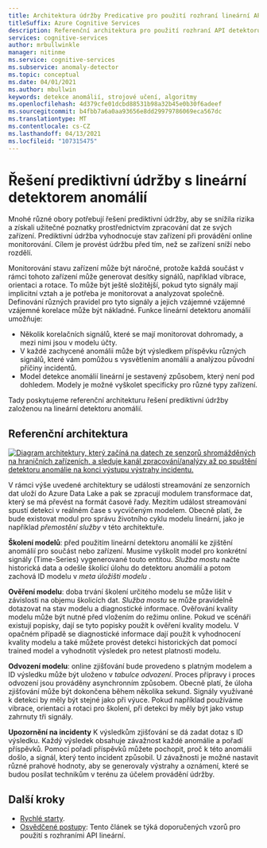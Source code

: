 ```yaml
---
title: Architektura údržby Predicative pro použití rozhraní lineární API detektoru anomálií
titleSuffix: Azure Cognitive Services
description: Referenční architektura pro použití rozhraní API detektoru anomálií lineární k použití detekce anomálií na data časových řad pro prediktivní údržbu.
services: cognitive-services
author: mrbullwinkle
manager: nitinme
ms.service: cognitive-services
ms.subservice: anomaly-detector
ms.topic: conceptual
ms.date: 04/01/2021
ms.author: mbullwin
keywords: detekce anomálií, strojové učení, algoritmy
ms.openlocfilehash: 4d379cfe01dcbd88531b98a32b45e0b30f6adeef
ms.sourcegitcommit: b4fbb7a6a0aa93656e8dd29979786069eca567dc
ms.translationtype: MT
ms.contentlocale: cs-CZ
ms.lasthandoff: 04/13/2021
ms.locfileid: "107315475"
---
```

# <a name="predictive-maintenance-solution-with-anomaly-detector-multivariate"></a>Řešení prediktivní údržby s lineární detektorem anomálií

Mnohé různé obory potřebují řešení prediktivní údržby, aby se snížila rizika a získali užitečné poznatky prostřednictvím zpracování dat ze svých zařízení. Prediktivní údržba vyhodnocuje stav zařízení při provádění online monitorování. Cílem je provést údržbu před tím, než se zařízení sníží nebo rozdělí.

Monitorování stavu zařízení může být náročné, protože každá součást v rámci tohoto zařízení může generovat desítky signálů, například vibrace, orientaci a rotace.  To může být ještě složitější, pokud tyto signály mají implicitní vztah a je potřeba je monitorovat a analyzovat společně. Definování různých pravidel pro tyto signály a jejich vzájemné vzájemné vzájemné korelace může být nákladné. Funkce lineární detektoru anomálií umožňuje:

* Několik korelačních signálů, které se mají monitorovat dohromady, a mezi nimi jsou v modelu účty.
* V každé zachycené anomálii může být výsledkem příspěvku různých signálů, které vám pomůžou s vysvětlením anomálií a analýzou původní příčiny incidentů.
* Model detekce anomálií lineární je sestavený způsobem, který není pod dohledem. Modely je možné vyškolet specificky pro různé typy zařízení.

Tady poskytujeme referenční architekturu řešení prediktivní údržby založenou na lineární detektoru anomálií.

## <a name="reference-architecture"></a>Referenční architektura

[![Diagram architektury, který začíná na datech ze senzorů shromážděných na hraničních zařízeních, a sleduje kanál zpracování/analýzy až po spuštění detektoru anomálie na konci výstupu výstrahy incidentu. ](../media/multivariate-architecture/multivariate-architecture.png)](../media/multivariate-architecture/multivariate-architecture.png#lightbox)

V rámci výše uvedené architektury se události streamování ze senzorních dat uloží do Azure Data Lake a pak se zpracují modulem transformace dat, který se má převést na formát časové řady. Mezitím událost streamování spustí detekci v reálném čase s vycvičeným modelem. Obecně platí, že bude existovat modul pro správu životního cyklu modelu lineární, jako je například *přemostění služby* v této architektuře.

**Školení modelů**: před použitím lineární detektoru anomálií ke zjištění anomálií pro součást nebo zařízení. Musíme vyškolit model pro konkrétní signály (Time-Series) vygenerované touto entitou. *Služba mostu* načte historická data a odešle školicí úlohu do detektoru anomálií a potom zachová ID modelu v *meta úložišti modelu* .

**Ověření modelu**: doba trvání školení určitého modelu se může lišit v závislosti na objemu školicích dat. *Služba mostu* se může pravidelně dotazovat na stav modelu a diagnostické informace. Ověřování kvality modelu může být nutné před vložením do režimu online. Pokud ve scénáři existují popisky, dají se tyto popisky použít k ověření kvality modelu. V opačném případě se diagnostické informace dají použít k vyhodnocení kvality modelu a také můžete provést detekci historických dat pomocí trained model a vyhodnotit výsledek pro netest platnosti modelu.

**Odvození modelu**: online zjišťování bude provedeno s platným modelem a ID výsledku může být uloženo v *tabulce odvození*. Proces přípravy i proces odvození jsou prováděny asynchronním způsobem. Obecně platí, že úloha zjišťování může být dokončena během několika sekund. Signály využívané k detekci by měly být stejné jako při výuce. Pokud například používáme vibrace, orientaci a rotaci pro školení, při detekci by měly být jako vstup zahrnuty tři signály.

**Upozornění na incidenty** K výsledkům zjišťování se dá zadat dotaz s ID výsledku. Každý výsledek obsahuje závažnost každé anomálie a pořadí příspěvků. Pomocí pořadí příspěvků můžete pochopit, proč k této anomálii došlo, a signál, který tento incident způsobil. U závažnosti je možné nastavit různé prahové hodnoty, aby se generovaly výstrahy a oznámení, které se budou posílat technikům v terénu za účelem provádění údržby.

## <a name="next-steps"></a>Další kroky

- [Rychlé starty](../quickstarts/client-libraries-multivariate.md).
- [Osvědčené postupy](../concepts/best-practices-multivariate.md): Tento článek se týká doporučených vzorů pro použití s rozhraními API lineární.